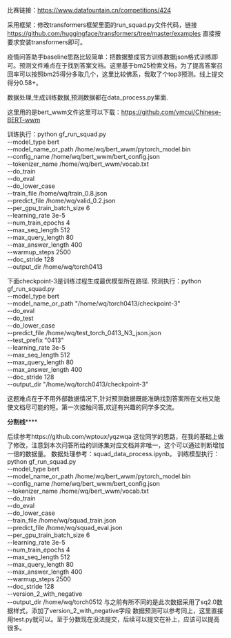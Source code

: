 
比赛链接：https://www.datafountain.cn/competitions/424

采用框架：修改transformers框架里面的run_squad.py文件代码，链接 https://github.com/huggingface/transformers/tree/master/examples 直接按要求安装transformers即可。

疫情问答助手baseline思路比较简单：把数据整成官方训练数据json格式训练即可。预测文件难点在于找到答案文档。这里基于bm25检索文档，为了提高答案召回率可以按照bm25得分多取几个，这里比较佛系，我取了个top3预测。线上提交得分0.58+。

数据处理,生成训练数据,预测数据都在data_process.py里面.

这里用的是bert_wwm文件这里可以下载：https://github.com/ymcui/Chinese-BERT-wwm

训练执行：python gf_run_squad.py \
    --model_type bert \
    --model_name_or_path /home/wq/bert_wwm/pytorch_model.bin \
    --config_name /home/wq/bert_wwm/bert_config.json \
    --tokenizer_name /home/wq/bert_wwm/vocab.txt \
    --do_train \
    --do_eval \
    --do_lower_case \
    --train_file /home/wq/train_0.8.json \
    --predict_file /home/wq/valid_0.2.json \
    --per_gpu_train_batch_size 6 \
    --learning_rate 3e-5 \
    --num_train_epochs 4 \
    --max_seq_length 512 \
    --max_query_length 80 \
    --max_answer_length 400 \
    --warmup_steps 2500 \
    --doc_stride 128 \
    --output_dir /home/wq/torch0413
 
 下面checkpoint-3是训练过程生成最优模型所在路径.
 预测执行：python gf_run_squad.py \
    --model_type bert \
    --model_name_or_path "/home/wq/torch0413/checkpoint-3" \
    --do_eval \
    --do_test \
    --do_lower_case \
    --predict_file /home/wq/test_torch_0413_N3_json.json \
    --test_prefix "0413" \
    --learning_rate 3e-5 \
    --max_seq_length 512 \
    --max_query_length 80 \
    --max_answer_length 400 \
    --doc_stride 128 \
    --output_dir "/home/wq/torch0413/checkpoint-3"

这题难点在于不用外部数据情况下,针对预测数据既能准确找到答案所在文档又能使文档尽可能的短。第一次接触问答,欢迎有兴趣的同学多交流。

******************************************分割线**********************************************

后续参考https://github.com/wptoux/yqzwqa 这位同学的思路，在我的基础上做了修改，注意到本次问答所给的训练集对应文档并非唯一，这个可以通过判断增加一倍的数据量。
数据处理参考：squad_data_process.ipynb。
训练模型执行：
python gf_run_squad.py \
--model_type bert \
--model_name_or_path /home/wq/bert_wwm/pytorch_model.bin \
--config_name /home/wq/bert_wwm/bert_config.json \
--tokenizer_name /home/wq/bert_wwm/vocab.txt \
--do_train \
--do_eval \
--do_lower_case \
--train_file /home/wq/squad_train.json \
--predict_file /home/wq/squad_eval.json \
--per_gpu_train_batch_size 6 \
--learning_rate 3e-5 \
--num_train_epochs 4 \
--max_seq_length 512 \
--max_query_length 80 \
--max_answer_length 400 \
--warmup_steps 2500 \
--doc_stride 128 \
--version_2_with_negative \
--output_dir /home/wq/torch0512
与之前有所不同的是此次数据采用了sq2.0数据样式，添加了version_2_with_negative字段
数据预测可以参考同上，这里直接用test.py就可以。至于分数现在没法提交，后续可以提交在补上，应该可以提高很多。



